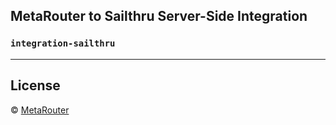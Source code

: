 ## MetaRouter to Sailthru Server-Side Integration
### `integration-sailthru`

---

## License
 © [MetaRouter](https://gitlab.com/metarouter/)
